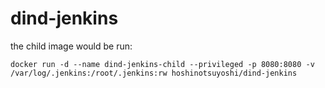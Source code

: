 dind-jenkins
===========

the child image would be run:

```
docker run -d --name dind-jenkins-child --privileged -p 8080:8080 -v /var/log/.jenkins:/root/.jenkins:rw hoshinotsuyoshi/dind-jenkins
```

